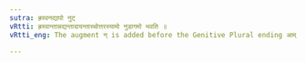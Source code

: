 ```yaml
---
sutra: ह्रस्वनद्यापो नुट्
vRtti: ह्रस्वान्तान्नद्यन्तादायन्ताच्चोत्तरस्यामो नुडागमो भवति ॥
vRtti_eng: The augment न् is added before the Genitive Plural ending आम्, after stems ending in a short vowel, after stems called _Nadi_ (I. 4. 3) &c)), and after the stems ending in the Feminine affix आ ॥

---
```


